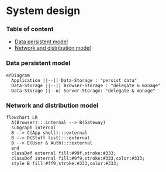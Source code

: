 # System design

### Table of content
* [Data persistent model](#data-persistent-model)
* [Network and distribution model](#network-and-distribution-model)

### Data persistent model

```mermaid
erDiagram
  Application ||--|| Data-Storage : "persist data"
  Data-Storage ||--|| Browser-Storage : "delegate & manage"
  Data-Storage ||--o| Server-Storage: "delegate & manage"
```

### Network and distribution model

```mermaid
flowchart LR
  A(Browser):::internal --> B(Gateway)
  subgraph internal
  B --> C(App shell):::external
  B --> D(Stuff list):::external
  B --> E(User & Auth):::external
  end
  classDef external fill:#99f,stroke:#333;
  classDef internal fill:#9f9,stroke:#333,color:#333;
  style B fill:#ff9,stroke:#333,color:#333;
```
